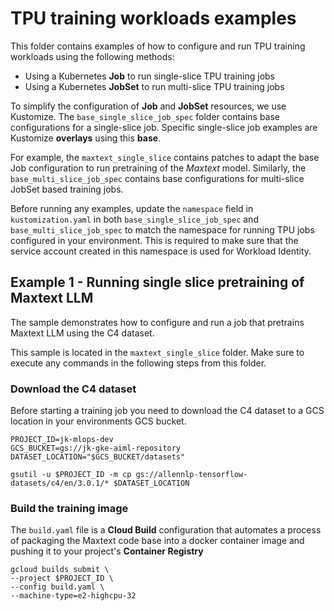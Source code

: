 # TPU training workloads examples

This folder contains examples of how to configure and run TPU training workloads using the following methods:
- Using a Kubernetes **Job** to run single-slice TPU training jobs
- Using a Kubernetes **JobSet** to run multi-slice TPU training jobs

To simplify the configuration of **Job** and **JobSet** resources, we use Kustomize. The `base_single_slice_job_spec` folder contains base configurations for a single-slice job. Specific single-slice job examples are Kustomize **overlays** using this **base**. 

For example, the `maxtext_single_slice` contains patches to adapt the base Job configuration to run pretraining of the *Maxtext* model. Similarly, the `base_multi_slice_job_spec` contains base configurations for multi-slice JobSet based training jobs.

Before running any examples, update the `namespace` field in `kustomization.yaml` in both `base_single_slice_job_spec` and `base_multi_slice_job_spec` to match the namespace for running TPU jobs configured in your environment. This is required to make sure that the service account created in this namespace is used for Workload Identity.


## Example 1 - Running single slice pretraining of Maxtext LLM

The sample demonstrates how to configure and run a job that pretrains Maxtext LLM using the C4 dataset.

This sample is located in the `maxtext_single_slice` folder. Make sure to execute any commands in the following steps from this folder.

### Download the C4 dataset

Before starting a training job you need to download the C4 dataset to a GCS location in your environments GCS bucket. 

```
PROJECT_ID=jk-mlops-dev
GCS_BUCKET=gs://jk-gke-aiml-repository
DATASET_LOCATION="$GCS_BUCKET/datasets"

gsutil -u $PROJECT_ID -m cp gs://allennlp-tensorflow-datasets/c4/en/3.0.1/* $DATASET_LOCATION

```

### Build the training image

The `build.yaml` file is a **Cloud Build** configuration that automates a process of packaging the Maxtext code base into a docker container image and pushing it to your project's **Container Registry**


```
gcloud builds submit \
--project $PROJECT_ID \
--config build.yaml \
--machine-type=e2-highcpu-32
```


